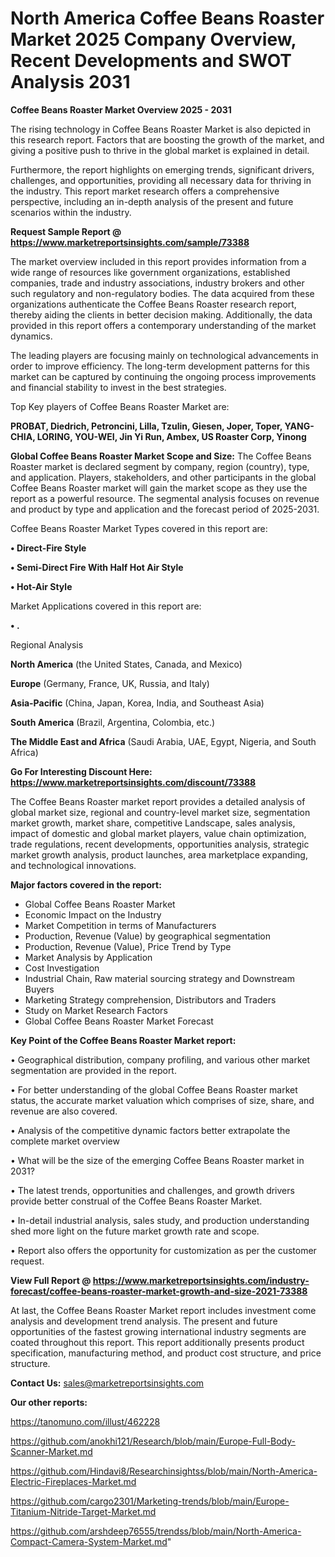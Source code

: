 # North America Coffee Beans Roaster Market 2025 Company Overview, Recent Developments and SWOT Analysis 2031

<Strong> Coffee Beans Roaster Market Overview 2025 - 2031</strong>

The rising technology in Coffee Beans Roaster Market is also depicted in this research report. Factors that are boosting the growth of the market, and giving a positive push to thrive in the global market is explained in detail.

Furthermore, the report highlights on emerging trends, significant drivers, challenges, and opportunities, providing all necessary data for thriving in the industry. This report market research offers a comprehensive perspective, including an in-depth analysis of the present and future scenarios within the industry.

<strong>Request Sample Report @ <a href=https://www.marketreportsinsights.com/sample/73388>https://www.marketreportsinsights.com/sample/73388</a></strong>

The market overview included in this report provides information from a wide range of resources like government organizations, established companies, trade and industry associations, industry brokers and other such regulatory and non-regulatory bodies. The data acquired from these organizations authenticate the Coffee Beans Roaster research report, thereby aiding the clients in better decision making. Additionally, the data provided in this report offers a contemporary understanding of the market dynamics.

The leading players are focusing mainly on technological advancements in order to improve efficiency. The long-term development patterns for this market can be captured by continuing the ongoing process improvements and financial stability to invest in the best strategies.

Top Key players of Coffee Beans Roaster Market are:

<strong>PROBAT, Diedrich, Petroncini, Lilla, Tzulin, Giesen, Joper, Toper, YANG-CHIA, LORING, YOU-WEI, Jin Yi Run, Ambex, US Roaster Corp, Yinong</strong>

<strong><b>Global Coffee Beans Roaster Market Scope and Size:</b></strong>
The Coffee Beans Roaster market is declared segment by company, region (country), type, and application. Players, stakeholders, and other participants in the global Coffee Beans Roaster market will gain the market scope as they use the report as a powerful resource. The segmental analysis focuses on revenue and product by type and application and the forecast period of 2025-2031.

Coffee Beans Roaster Market Types covered in this report are:

<strong>• Direct-Fire Style

• Semi-Direct Fire With Half Hot Air Style

• Hot-Air Style</strong>

Market Applications covered in this report are:

<strong>• .</strong> 

Regional Analysis

<strong>North America</strong> (the United States, Canada, and Mexico)

<strong>Europe</strong> (Germany, France, UK, Russia, and Italy)

<strong>Asia-Pacific</strong> (China, Japan, Korea, India, and Southeast Asia)

<strong>South America</strong> (Brazil, Argentina, Colombia, etc.)

<strong>The Middle East and Africa</strong> (Saudi Arabia, UAE, Egypt, Nigeria, and South Africa)

<strong>Go For Interesting Discount Here: <a href=https://www.marketreportsinsights.com/discount/73388>https://www.marketreportsinsights.com/discount/73388</a></strong>

The Coffee Beans Roaster market report provides a detailed analysis of global market size, regional and country-level market size, segmentation market growth, market share, competitive Landscape, sales analysis, impact of domestic and global market players, value chain optimization, trade regulations, recent developments, opportunities analysis, strategic market growth analysis, product launches, area marketplace expanding, and technological innovations.

<strong><b>Major factors covered in the report:</b></strong>
<ul>
  <li>Global Coffee Beans Roaster Market </li>
  <li>Economic Impact on the Industry</li>
  <li>Market Competition in terms of Manufacturers</li>
  <li>Production, Revenue (Value) by geographical segmentation</li>
  <li>Production, Revenue (Value), Price Trend by Type</li>
  <li>Market Analysis by Application</li>
  <li>Cost Investigation</li>
  <li>Industrial Chain, Raw material sourcing strategy and Downstream Buyers</li>
  <li>Marketing Strategy comprehension, Distributors and Traders</li>
  <li>Study on Market Research Factors</li>
  <li>Global Coffee Beans Roaster Market Forecast</li>
</ul>

<strong><b>Key Point of the Coffee Beans Roaster Market report:</b></strong>

• Geographical distribution, company profiling, and various other market segmentation are provided in the report.

• For better understanding of the global Coffee Beans Roaster market status, the accurate market valuation which comprises of size, share, and revenue are also covered.

• Analysis of the competitive dynamic factors better extrapolate the complete market overview

• What will be the size of the emerging Coffee Beans Roaster market in 2031?

• The latest trends, opportunities and challenges, and growth drivers provide better construal of the Coffee Beans Roaster Market.

• In-detail industrial analysis, sales study, and production understanding shed more light on the future market growth rate and scope.

• Report also offers the opportunity for customization as per the customer request.

<strong><b>View Full Report @ <a href=https://www.marketreportsinsights.com/industry-forecast/coffee-beans-roaster-market-growth-and-size-2021-73388>https://www.marketreportsinsights.com/industry-forecast/coffee-beans-roaster-market-growth-and-size-2021-73388</a></b></strong>


At last, the Coffee Beans Roaster Market report includes investment come analysis and development trend analysis. The present and future opportunities of the fastest growing international industry segments are coated throughout this report. This report additionally presents product specification, manufacturing method, and product cost structure, and price structure.

<strong>Contact Us:</strong>
sales@marketreportsinsights.com

<strong>Our other reports:</strong>

<a href=https://tanomuno.com/illust/462228>https://tanomuno.com/illust/462228</a>

<a href=https://github.com/anokhi121/Research/blob/main/Europe-Full-Body-Scanner-Market.md>https://github.com/anokhi121/Research/blob/main/Europe-Full-Body-Scanner-Market.md</a>

<a href=https://github.com/Hindavi8/Researchinsightss/blob/main/North-America-Electric-Fireplaces-Market.md>https://github.com/Hindavi8/Researchinsightss/blob/main/North-America-Electric-Fireplaces-Market.md</a>

<a href=https://github.com/cargo2301/Marketing-trends/blob/main/Europe-Titanium-Nitride-Target-Market.md>https://github.com/cargo2301/Marketing-trends/blob/main/Europe-Titanium-Nitride-Target-Market.md</a>

<a href=https://github.com/arshdeep76555/trendss/blob/main/North-America-Compact-Camera-System-Market.md>https://github.com/arshdeep76555/trendss/blob/main/North-America-Compact-Camera-System-Market.md</a>"
